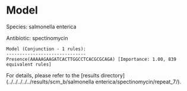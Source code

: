 
# Model

Species: salmonella enterica

Antibiotic: spectinomycin

```
Model (Conjunction - 1 rules):
------------------------------
Presence(AAAAAGAAGATCACTTGGCCTCACGCGCAGA) [Importance: 1.00, 839 equivalent rules]

```

For details, please refer to the [results directory](../../../../../results/scm_b/salmonella enterica/spectinomycin/repeat_7/).

